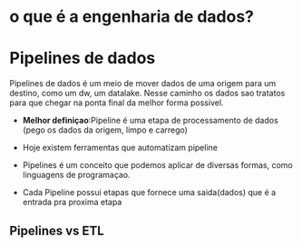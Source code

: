 # o que é a engenharia de dados?



# Pipelines de dados

Pipelines de dados é um meio de mover dados de uma origem para um destino, como um dw, um datalake.
Nesse caminho os dados sao tratatos para que chegar na ponta final da melhor forma possivel.

- **Melhor definiçao**:Pipeline é uma etapa de processamento de dados (pego os dados da origem, limpo e carrego)

- Hoje existem ferramentas que automatizam pipeline

- Pipelines é um conceito que podemos aplicar de diversas formas, como linguagens de programaçao.

- Cada Pipeline possui etapas que fornece uma saida(dados) que é a entrada pra proxima etapa

## Pipelines vs ETL

